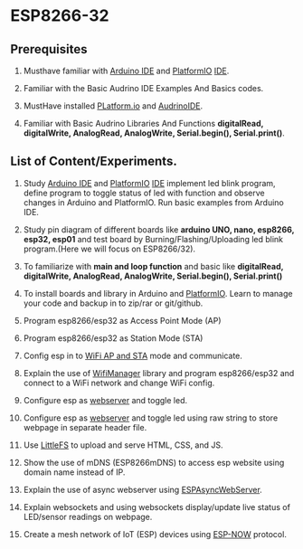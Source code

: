 # ESP8266-32

## Prerequisites

1. Musthave familiar with  [Arduino IDE](https://www.arduino.cc/en/software) and [PlatformIO](https://platformio.org/) [IDE](https://docs.platformio.org/en/latest/home/index.html#platformio-ide).

2. Familiar with the Basic Audrino IDE Examples And Basics codes.

3. MustHave installed [PLatform.io](https://platformio.org/) and [AudrinoIDE](https://www.arduino.cc/en/software).

4. Familiar with Basic Audrino Libraries And Functions **digitalRead, digitalWrite, AnalogRead, AnalogWrite, Serial.begin(), Serial.print()**.

## List of Content/Experiments.


1. Study [Arduino IDE](https://www.arduino.cc/en/software) and [PlatformIO](https://platformio.org/) [IDE](https://docs.platformio.org/en/latest/home/index.html#platformio-ide) implement led blink program, define program to toggle status of led with function and observe changes in Arduino and PlatformIO. Run basic examples from Arduino IDE.

2. Study pin diagram of different boards like **arduino UNO, nano, esp8266, esp32, esp01** and test board by Burning/Flashing/Uploading led blink program.(Here we will focus on ESP8266/32).

3. To familiarize with **main and loop function** and basic like **digitalRead, digitalWrite, AnalogRead, AnalogWrite, Serial.begin(), Serial.print()**

4. To install boards and library in Arduino and [PlatformIO](https://docs.platformio.org/en/latest/home/index.html#library-manager). Learn to manage your code and backup in to zip/rar or git/github.

5. Program esp8266/esp32 as Access Point Mode (AP)

6. Program esp8266/esp32 as Station Mode (STA)

7. Config esp in to [WiFi AP and STA](https://www.instructables.com/ESP-to-ESP-Communication/) mode and communicate.

8. Explain the use of [WifiManager](https://github.com/tzapu/WiFiManager) library and program esp8266/esp32 and connect to a WiFi network and change WiFi config.

9. Configure esp as [webserver](https://lastminuteengineers.com/creating-esp32-web-server-arduino-ide/) and toggle led.

10. Configure esp as [webserver](https://lastminuteengineers.com/creating-esp32-web-server-arduino-ide/) and toggle led using raw string to store webpage in separate header file.

11. Use [LittleFS](https://github.com/lorol/LITTLEFS) to upload and serve HTML, CSS, and JS.

12. Show the use of mDNS (ESP8266mDNS) to access esp website using domain name instead of IP.

13. Explain the use of async webserver using [ESPAsyncWebServer](https://github.com/me-no-dev/ESPAsyncWebServer).

14. Explain websockets and using websockets display/update live status of LED/sensor readings on webpage.

15. Create a mesh network of IoT (ESP) devices using [ESP-NOW](https://www.instructables.com/ESP32-With-ESP-Now-Protocol/) protocol.